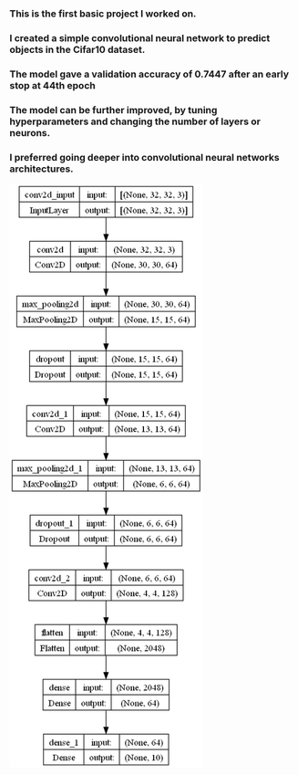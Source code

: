 ### This is the first basic project I worked on.

### I created a simple convolutional neural network to predict objects in the Cifar10 dataset.

### The model gave a validation accuracy of 0.7447 after an early stop at 44th epoch

### The model can be further improved, by tuning hyperparameters and changing the number of layers or neurons. 

### I preferred going deeper into convolutional neural networks architectures.

![Model Architecture](architecture.png)

